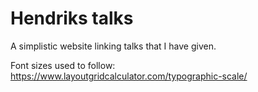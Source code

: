 # Hendriks talks

A simplistic website linking talks that I have given.

Font sizes used to follow: https://www.layoutgridcalculator.com/typographic-scale/